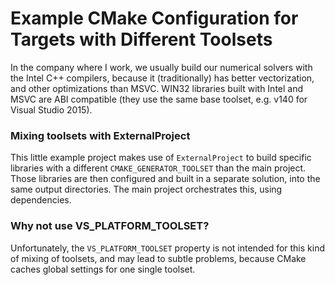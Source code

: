 # Example CMake Configuration for Targets with Different Toolsets

In the company where I work, we usually build our numerical solvers with the Intel C++ compilers, because it (traditionally) has better vectorization, and other optimizations than MSVC.
WIN32 libraries built with Intel and MSVC are ABI compatible (they use the same base toolset, e.g. v140 for Visual Studio 2015).

### Mixing toolsets with ExternalProject
This little example project makes use of `ExternalProject` to build specific libraries with a different `CMAKE_GENERATOR_TOOLSET` than the main project.
Those libraries are then configured and built in a separate solution, into the same output directories. The main project orchestrates this, using dependencies.

### Why not use VS_PLATFORM_TOOLSET?
Unfortunately, the `VS_PLATFORM_TOOLSET` property is not intended for this kind of mixing of toolsets, and may lead to subtle problems, because CMake caches global settings for one single toolset.

